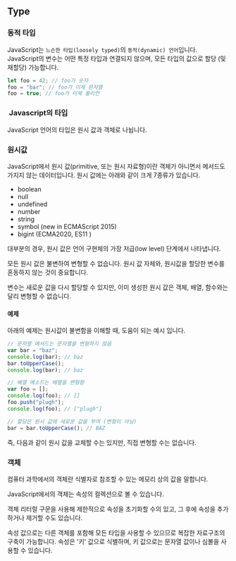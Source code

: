 ## Type

### 동적 타입

JavaScript는 `느슨한 타입(loosely typed)`의 `동적(dynamic) 언어`입니다. JavaScript의 변수는 어떤 특정 타입과 연결되지 않으며, 모든 타입의 값으로 할당 (및 재할당) 가능합니다.

```javascript
let foo = 42; // foo가 숫자
foo = "bar"; // foo가 이제 문자열
foo = true; // foo가 이제 불리언
```

###  Javascript의 타입

JavaScript 언어의 타입은 원시 값과 객체로 나뉩니다.

### 원시값

JavaScript에서 원시 값(primitive, 또는 원시 자료형)이란 객체가 아니면서 메서드도 가지지 않는 데이터입니다. 원시 값에는 아래와 같이 크게 7종류가 있습니다.

- boolean
- null
- undefined
- number
- string
- symbol (new in ECMAScript 2015)
- bigint (ECMA2020, ES11 )

대부분의 경우, 원시 값은 언어 구현체의 가장 저급(low level) 단계에서 나타냅니다.

모든 원시 값은 불변하여 변형할 수 없습니다. 원시 값 자체와, 원시값을 할당한 변수를 혼동하지 않는 것이 중요합니다.

변수는 새로운 값을 다시 할당할 수 있지만, 이미 생성한 원시 값은 객체, 배열, 함수와는 달리 변형할 수 없습니다.

#### 예제

아래의 예제는 원시값이 불변함을 이해할 때, 도움이 되는 예시 입니다.

```javascript
// 문자열 메서드는 문자열을 변형하지 않음
var bar = "baz";
console.log(bar); // baz
bar.toUpperCase();
console.log(bar); // baz

// 배열 메소드는 배열을 변형함
var foo = [];
console.log(foo); // []
foo.push("plugh");
console.log(foo); // ["plugh"]

// 할당은 원시 값에 새로운 값을 부여 (변형이 아님)
bar = bar.toUpperCase(); // BAZ
```

즉, 다음과 같이 원시 값을 교체할 수는 있지만, 직접 변형할 수는 없습니다.

### 객체

컴퓨터 과학에서의 객체란 식별자로 참조할 수 있는 메모리 상의 값을 말합니다.

JavaScript에서의 객체는 속성의 컬렉션으로 볼 수 있습니다.

객체 리터럴 구문을 사용해 제한적으로 속성을 초기화할 수의 있고, 그 후에 속성을 추가하거나 제거할 수도 있습니다.

속성 값으로는 다른 객체를 포함해 모든 타입을 사용할 수 있으므로 복잡한 자료구조의 구축이 가능합니다. 속성은 '키' 값으로 식별하며, 키 값으로는 문자열 값이나 심볼을 사용할 수 있습니다.
